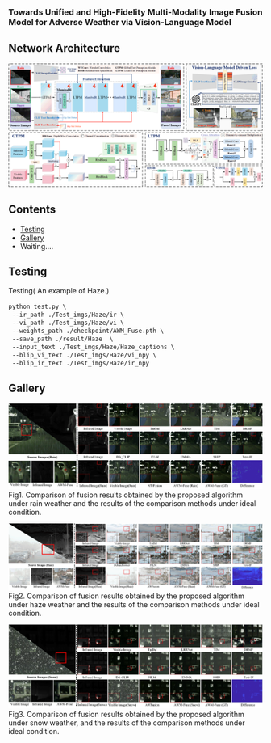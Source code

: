 ### Towards Unified and High-Fidelity Multi-Modality Image Fusion Model for Adverse Weather via Vision-Language Model
##  Network Architecture
![](./figs/overview.png)

## Contents
- [Testing](#Testing)
- [Gallery](#Gallery)
- Waiting....

<h2 id="Testing"> Testing</h2>

Testing( An example of Haze.)
```
python test.py \
 --ir_path ./Test_imgs/Haze/ir \
 --vi_path ./Test_imgs/Haze/vi \
 --weights_path ./checkpoint/AWM_Fuse.pth \
 --save_path ./result/Haze  \
 --input_text ./Test_imgs/Haze/Haze_captions \
 --blip_vi_text ./Test_imgs/Haze/vi_npy \
 --blip_ir_text ./Test_imgs/Haze/ir_npy
```


<h2 id='Gallery'> Gallery</h2>

![Gallery](./figs/Rain.png)
Fig1. Comparison of fusion results obtained by the proposed algorithm under rain weather and the results of the comparison methods under ideal condition.

![Gallery](./figs/Haze.png)
Fig2. Comparison of fusion results obtained by the proposed algorithm under haze weather and the results of the comparison methods under ideal condition.

![Gallery](./figs/Snow.png)
Fig3. Comparison of fusion results obtained by the proposed algorithm under snow weather, and the results of the comparison methods under ideal condition.




